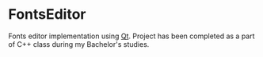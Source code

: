 # FontsEditor
Fonts editor implementation using [Qt](https://www.qt.io/). Project has been completed as a part of C++ class during my Bachelor's studies.
